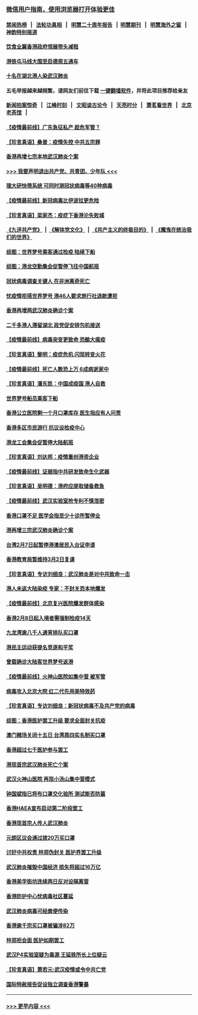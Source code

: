 ### [微信用户指南，使用浏览器打开体验更佳](https://github.com/gfw-breaker/banned-news1/blob/master/indexes/wechat-guide.md?t=0)
#### [禁闻热榜](热点新闻.md?t=0)  &nbsp;&nbsp;|&nbsp;&nbsp; [法轮功真相](https://github.com/gfw-breaker/truth/blob/master/README.md?t=0) &nbsp;&nbsp;|&nbsp;&nbsp; [明慧二十周年报告](https://github.com/gfw-breaker/mh-reports/blob/master/README.md?t=0) &nbsp;&nbsp;|&nbsp;&nbsp;[明慧期刊](https://github.com/gfw-breaker/mh-qikan) &nbsp;&nbsp;|&nbsp;&nbsp; [明慧海外之窗](https://github.com/gfw-breaker/mh-news/blob/master/README.md?t=0) &nbsp;&nbsp;|&nbsp;&nbsp; [神韵特别报道](https://github.com/gfw-breaker/mh-news/blob/master/shenyun.md?t=0)
#### [饮食业冀香港政府领展带头减租](../pages/nsc415/n11864876.md?t=02131744) 
#### [港铁屯马线大围至启德周五通车](../pages/nsc415/n11864842.md?t=02131744) 
#### [十名在湖北港人染武汉肺炎](../pages/nsc415/n11864807.md?t=02131744) 
#### 五毛举报越来越频繁，请网友们前往下载 [一键翻墙软件](https://github.com/gfw-breaker/ssr-accounts)，并将此项目推荐给亲友
#### [新闻拍案惊奇](https://github.com/gfw-breaker/banned-news1/blob/master/pages/link4.md) &nbsp;&nbsp;|&nbsp;&nbsp; [江峰时刻](https://github.com/gfw-breaker/banned-news1/blob/master/pages/link4.md) &nbsp;&nbsp;|&nbsp;&nbsp; [文昭谈古论今](https://github.com/gfw-breaker/banned-news1/blob/master/pages/link4.md) &nbsp;&nbsp;|&nbsp;&nbsp; [天亮时分](https://github.com/gfw-breaker/banned-news1/blob/master/pages/link4.md) &nbsp;&nbsp;|&nbsp;&nbsp; [萧茗看世界](https://github.com/gfw-breaker/banned-news1/blob/master/pages/link4.md) &nbsp;&nbsp;|&nbsp;&nbsp; [北京老茶馆](https://github.com/gfw-breaker/banned-news1/blob/master/pages/link4.md) &nbsp;&nbsp;|&nbsp;&nbsp; 
#### [【疫情最前线】广东急征私产 趁危军管？](../pages/nsc415/n11864205.md?t=02131744) 
#### [【珍言真语】桑普：疫情失控 中共五宗罪](../pages/nsc415/n11864157.md?t=02131744) 
#### [香港再增七宗本地武汉肺炎个案](../pages/nsc415/n11862405.md?t=02131744) 
#### [>>> 我要声明退出共产党、共青团、少年队 <<<](https://github.com/begood0513/goodnews/blob/master/quit/letter.md) 
#### [理大研快筛系统 可同时测冠状病毒等40种病毒](../pages/nsc415/n11862376.md?t=02131744) 
#### [【疫情最前线】新冠病毒比伊波拉更危险](../pages/nsc415/n11862199.md?t=02131744) 
#### [【珍言真语】梁家杰：疫症下香港沦失败城](../pages/nsc415/n11861588.md?t=02131744) 
#### [《九评共产党》](https://github.com/begood0513/9ping.md/blob/master/README.md) &nbsp;|&nbsp; [《解体党文化》](../../../../jtdwh.md/blob/master/README.md)  &nbsp;|&nbsp; [《共产主义的终极目的》](../../../../gczydzjmd.md/blob/master/README.md) &nbsp;|&nbsp; [《魔鬼在统治我们的世界》](../../../../mgztzwmdsj.md/blob/master/README.md) 
#### [组图：世界梦号乘客通过检疫 陆续下船](../pages/nsc415/n11858302.md?t=02131744) 
#### [组图：港龙空勤集会促暂停飞往中国航班](../pages/nsc415/n11858190.md?t=02131744) 
#### [冠状病毒调查关键人 在非洲离奇死亡](../pages/nsc415/n11859798.md?t=02131744) 
#### [忧疫情拒搭世界梦号 港46人要求旅行社退款遭拒](../pages/nsc415/n11859849.md?t=02131744) 
#### [香港再增两武汉肺炎确诊个案](../pages/nsc415/n11859833.md?t=02131744) 
#### [二千多港人滞留湖北 政党促安排包机接送](../pages/nsc415/n11859831.md?t=02131744) 
#### [【疫情最前线】病毒突变更致命 恐酿大瘟疫](../pages/nsc415/n11859604.md?t=02131744) 
#### [【珍言真语】黎明：疫症危机 闪现转变火花](../pages/nsc415/n11859199.md?t=02131744) 
#### [【疫情最前线】死亡人数恐上万 6成病逝家中](../pages/nsc415/n11856687.md?t=02131744) 
#### [【珍言真语】潘东凯：中国成疫国 港人自救](../pages/nsc415/n11856962.md?t=02131744) 
#### [世界梦号船员乘客下船](../pages/nsc415/n11856883.md?t=02131744) 
#### [香港公立医院剩一个月口罩库存 医生指应有人问责](../pages/nsc415/n11856875.md?t=02131744) 
#### [香港多区市民游行 抗议设检疫中心](../pages/nsc415/n11856866.md?t=02131744) 
#### [港龙工会集会促暂停大陆航班](../pages/nsc415/n11856840.md?t=02131744) 
#### [【珍言真语】刘达邦：疫情重创港资企业](../pages/nsc415/n11854274.md?t=02131744) 
#### [【疫情最前线】证据指中共研发致命生化武器](../pages/nsc415/n11853087.md?t=02131744) 
#### [【珍言真语】吴明德：港府应提取储备救急](../pages/nsc415/n11852734.md?t=02131744) 
#### [【疫情最前线】武汉实验室抢专利不慎泄密](../pages/nsc415/n11850310.md?t=02131744) 
#### [香港口罩不足 医学会指至少十诊所暂停业](../pages/nsc415/n11850301.md?t=02131744) 
#### [港再增三宗武汉肺炎确诊个案](../pages/nsc415/n11850328.md?t=02131744) 
#### [台湾2月7日起暂停港澳居民入台证申请](../pages/nsc415/n11850304.md?t=02131744) 
#### [香港教育局暂维持3月2日复课](../pages/nsc415/n11850260.md?t=02131744) 
#### [【珍言真语】专访刘细良：武汉肺炎是对中共致命一击](../pages/nsc415/n11849934.md?t=02131744) 
#### [港人未返大陆染疫 专家：不封关恐本地爆发](../pages/nsc415/n11848021.md?t=02131744) 
#### [【疫情最前线】北京复兴医院爆发群体感染](../pages/nsc415/n11847626.md?t=02131744) 
#### [香港2月8日起入境者需强制检疫14天](../pages/nsc415/n11847658.md?t=02131744) 
#### [九龙湾逾八千人通宵排队买口罩](../pages/nsc415/n11847647.md?t=02131744) 
#### [港民主运动获提名竞逐和平奖](../pages/nsc415/n11847633.md?t=02131744) 
#### [曾载确诊大陆客世界梦号返港](../pages/nsc415/n11847608.md?t=02131744) 
#### [【疫情最前线】火神山医院如集中营 被军管](../pages/nsc415/n11847524.md?t=02131744) 
#### [病毒攻入北京大院 红二代先用美特效药](../pages/nsc415/n11847427.md?t=02131744) 
#### [【珍言真语】专访刘细良：新冠状病毒不及共产党的病毒](../pages/nsc415/n11847164.md?t=02131744) 
#### [组图：香港医护罢工升级 要求全面封关抗疫](../pages/nsc415/n11844107.md?t=02131744) 
#### [澳门赌场关闭十五日 台湾周四实名制买口罩](../pages/nsc415/n11845083.md?t=02131744) 
#### [香港超过七千医护参与罢工](../pages/nsc415/n11845051.md?t=02131744) 
#### [港现首宗武汉肺炎死亡个案](../pages/nsc415/n11844998.md?t=02131744) 
#### [武汉火神山医院 再现小汤山集中营模式](../pages/nsc415/n11844763.md?t=02131744) 
#### [钟国斌指已将布口罩交化验所 测试能否防菌](../pages/nsc415/n11842783.md?t=02131744) 
#### [香港HAEA宣布启动第二阶段罢工](../pages/nsc415/n11842723.md?t=02131744) 
#### [香港现首宗人传人武汉肺炎](../pages/nsc415/n11842766.md?t=02131744) 
#### [元朗区议会通过拨20万买口罩](../pages/nsc415/n11842754.md?t=02131744) 
#### [讨好中共权贵 林郑伪封关 医护界罢工升级](../pages/nsc415/n11842359.md?t=02131744) 
#### [武汉肺炎摧毁中国经济 损失将超过16万亿](../pages/nsc415/n11839723.md?t=02131744) 
#### [香港美孚街坊连续两日反对设隔离营](../pages/nsc415/n11839962.md?t=02131744) 
#### [香港防护中心忧病毒社区蔓延](../pages/nsc415/n11839933.md?t=02131744) 
#### [武汉肺炎病毒可经粪便传染](../pages/nsc415/n11839939.md?t=02131744) 
#### [香港逾千宗买口罩被骗涉82万](../pages/nsc415/n11839914.md?t=02131744) 
#### [林郑拒会面 医护如期罢工](../pages/nsc415/n11839892.md?t=02131744) 
#### [武汉P4实验室疑为毒源 王延轶所长上位疑云](../pages/nsc415/n11835543.md?t=02131744) 
#### [【珍言真语】萧若元:武汉疫情或令中共亡党](../pages/nsc415/n11829394.md?t=02131744) 
#### [国际特赦报告促设独立调查香港警暴](../pages/nsc415/n11833845.md?t=02131744) 

----
#### [ >>> 更早内容 <<< ](../indexes/nsc415-earlier.md)
